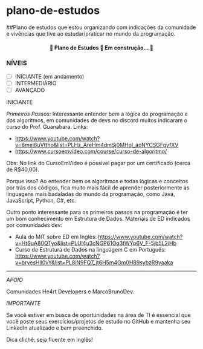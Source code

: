 # plano-de-estudos
##Plano de estudos que estou organizando com indicações da comunidade e vivências que tive ao estudar/praticar no mundo da programação.

<h4 align="center"> 
	🚧  Plano de Estudos 🚀 Em construção...  🚧
</h4>

### NÍVEIS

- [ ] INICIANTE (em andamento)
- [ ] INTERMEDIÁRIO
- [ ] AVANÇADO

INICIANTE

*Primeiros Passos:*
Interessante entender bem a lógica de programação e dos algoritmos, em comunidades de devs no discord muitos indicaram o curso do Prof. Guanabara.
Links: 
- https://www.youtube.com/watch?v=8mei6uVttho&list=PLHz_AreHm4dmSj0MHol_aoNYCSGFqvfXV 
- https://www.cursoemvideo.com/course/curso-de-algoritmo/

Obs: No link do CursoEmVideo é possível pagar por um certificado (cerca de R$40,00).

Porque isso?
Ao entender bem os algoritmos e todas lógicas e conceitos por trás dos códigos, fica muito mais fácil de aprender posteriormente as linguagens mais badaladas do mundo da programação, como Java, JavaScript, Python, C#, etc.

Outro ponto interessante para os primeiros passos na programação é ter um bom conhecimento em Estrutura de Dados.
Materiais de ED indicados por comunidades dev:
- Aula do MIT sobre ED em Inglês: https://www.youtube.com/watch?v=HtSuA80QTyo&list=PLUl4u3cNGP61Oq3tWYp6V_F-5jb5L2iHb
- Curso de Estrutura de Dados na linguagem C em Português: https://www.youtube.com/watch?v=bryesHll0vY&list=PL8iN9FQ7_jt6H5m4Gm0H89sybzR9yaaka

--------------------------------------------------------------------------------------------------------------

_APOIO_

Comunidades He4rt Developers e MarcoBrunoDev.

_IMPORTANTE_

Se você estiver em busca de oportunidades na área de TI é essencial que você poste seus exercícios/projetos de estudo no GitHub e mantenha seu LinkedIn atualizado e bem preenchido.

Dica clichê: seja fluente em inglês!

